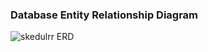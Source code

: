 ### Database Entity Relationship Diagram
![skedulrr ERD](https://user-images.githubusercontent.com/14931357/124423660-99e62700-dd33-11eb-9e6c-cd19e4ae754a.png)
